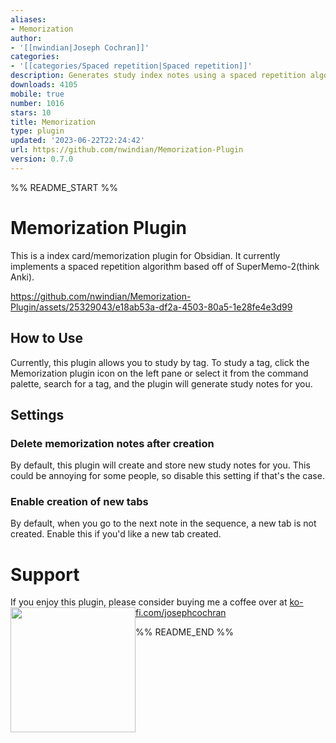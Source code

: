 ```yaml
---
aliases:
- Memorization
author:
- '[[nwindian|Joseph Cochran]]'
categories:
- '[[categories/Spaced repetition|Spaced repetition]]'
description: Generates study index notes using a spaced repetition algorithm (SM-2).
downloads: 4105
mobile: true
number: 1016
stars: 10
title: Memorization
type: plugin
updated: '2023-06-22T22:24:42'
url: https://github.com/nwindian/Memorization-Plugin
version: 0.7.0
---
```


%% README_START %%

# Memorization Plugin
This is a index card/memorization plugin for Obsidian. It currently implements a spaced repetition algorithm based off of SuperMemo-2(think Anki).


https://github.com/nwindian/Memorization-Plugin/assets/25329043/e18ab53a-df2a-4503-80a5-1e28fe4e3d99


## How to Use
Currently, this plugin allows you to study by tag. To study a tag, click the Memorization plugin icon on the left pane or select it from the command palette, search for a tag, and the plugin will generate study notes for you.

## Settings
### Delete memorization notes after creation
By default, this plugin will create and store new study notes for you. This could be annoying for some people, so disable this setting if that's the case.

### Enable creation of new tabs
By default, when you go to the next note in the sequence, a new tab is not created. Enable this if you\'d like a new tab created.

# Support
If you enjoy this plugin, please consider buying me a coffee over at [ko-fi.com/josephcochran](https://ko-fi.com/josephcochran)
[<img style="float:left" src="https://user-images.githubusercontent.com/14358394/115450238-f39e8100-a21b-11eb-89d0-fa4b82cdbce8.png" width="200">](https://ko-fi.com/josephcochran)


%% README_END %%
